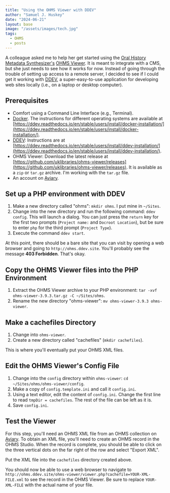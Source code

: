 ```yaml
---
title: "Using the OHMS Viewer with DDEV"
author: "Samuel J. Huskey"
date: "2024-06-21"
layout: base
image: "/assets/images/tech.jpg"
tags:
  - OHMS
  - posts
---
```


A colleague asked me to help her get started using the [Oral History Metadata Synthesizer's](https://www.oralhistoryonline.org/) [OHMS Viewer](https://github.com/uklibraries/ohms-viewer). It is meant to integrate with a CMS, but she just needs to see how it works for now. Instead of going through the trouble of setting up access to a remote server, I decided to see if I could get it working with [DDEV](https://ddev.com/), a super-easy-to-use application for developing web sites locally (i.e., on a laptop or desktop computer).

## Prerequisites

- Comfort using a Command Line Interface (e.g., Terminal).
- [Docker](https://www.docker.com/). The instructions for different operating systems are available at [https://ddev.readthedocs.io/en/stable/users/install/docker-installation/](https://ddev.readthedocs.io/en/stable/users/install/docker-installation/).
- [DDEV](https://ddev.com/): Instructions are at [https://ddev.readthedocs.io/en/stable/users/install/ddev-installation/](https://ddev.readthedocs.io/en/stable/users/install/ddev-installation/).
- OHMS Viewer: Download the latest release at [https://github.com/uklibraries/ohms-viewer/releases](https://github.com/uklibraries/ohms-viewer/releases). It is available as a `zip` or `tar.gz` archive. I'm working with the `tar.gz` file.
- An account on [Aviary](https://www.aviaryplatform.com/).

## Set up a PHP environment with DDEV

1. Make a new directory called "ohms": `mkdir ohms`. I put mine in `~/Sites`.
1. Change into the new directory and run the following command: `ddev config`. This will launch a dialog. You can just press the `return` key for the first two prompts (`Project name:` and `Docroot Location`), but be sure to enter `php` for the third prompt (`Project Type`).
1. Execute the command `ddev start`.

At this point, there should be a bare site that you can visit by opening a web browser and going to `http://ohms.ddev.site`. You'll probably see the message **403 Forbidden**. That's okay.

## Copy the OHMS Viewer files into the PHP Environment

1. Extract the OHMS Viewer archive to your PHP environment: `tar -xvf ohms-viewer-3.9.3.tar.gz -C ~/Sites/ohms`.
1. Rename the new directory "ohms-viewer": `mv ohms-viewer-3.9.3 ohms-viewer`.

## Make a cachefiles Directory

1. Change into `ohms-viewer`.
1. Create a new directory called "cachefiles" (`mkdir cachefiles`).

This is where you'll eventually put your OHMS XML files.

## Edit the OHMS Viewer's Config File

1. Change into the `config` directory within `ohms-viewer`: `cd ~/Sites/ohms/ohms-viewer/config`.
1. Make a copy of `config.template.ini` and call it `config.ini`.
1. Using a text editor, edit the content of `config.ini`. Change the first line to read `tmpDir = cachefiles`. The rest of the file can be left as it is.
1. Save `config.ini`.

## Test the Viewer

For this step, you'll need an OHMS XML file from an OHMS collection on [Aviary](https://www.aviaryplatform.com/). To obtain an XML file, you'll need to create an OHMS record in the OHMS Studio. When the record is complete, you should be able to click on the three vertical dots on the far right of the row and select "Export XML".

Put the XML file into the `cachefiles` directory created above.

You should now be able to use a web browser to navigate to `http://ohms.ddev.site/ohms-viewer/viewer.php?cachefile=YOUR-XML-FILE.xml` to see the record in the OHMS Viewer. Be sure to replace `YOUR-XML-FILE` with the actual name of your file.
